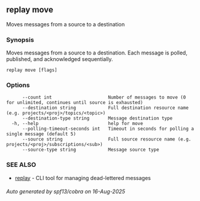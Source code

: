 ## replay move

Moves messages from a source to a destination

### Synopsis

Moves messages from a source to a destination.
Each message is polled, published, and acknowledged sequentially.

```
replay move [flags]
```

### Options

```
      --count int                     Number of messages to move (0 for unlimited, continues until source is exhausted)
      --destination string            Full destination resource name (e.g. projects/<proj>/topics/<topic>)
      --destination-type string       Message destination type
  -h, --help                          help for move
      --polling-timeout-seconds int   Timeout in seconds for polling a single message (default 5)
      --source string                 Full source resource name (e.g. projects/<proj>/subscriptions/<sub>)
      --source-type string            Message source type
```

### SEE ALSO

* [replay](replay.md)	 - CLI tool for managing dead-lettered messages

###### Auto generated by spf13/cobra on 16-Aug-2025
